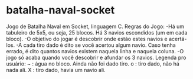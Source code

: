 # batalha-naval-socket
Jogo de Batalha Naval em Socket, linguagem C.
Regras do Jogo:
-Há um tabuleiro de 5x5, ou seja, 25 blocos. Há 3 navios escondidos (um em cada bloco).
-O objetivo do jogar é descobrir onde estão estes navios e acertá-los.
-A cada tiro dado é dito se você acertou algum navio. Caso tenha errado, é dito quantos navios existem naquela linha e naquela coluna.
-O jogo só acaba quando você descobrir e afundar os 3 navios.
Legenda pro usuário:
~ : água no bloco. Ainda não foi dado tiro.
o : tiro dado, não há nada ali.
X : tiro dado, havia um navio ali.

